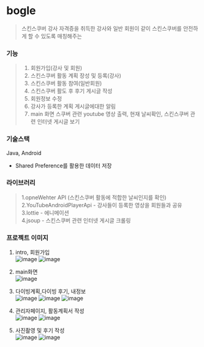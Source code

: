 # bogle


>스킨스쿠버 강사 자격증을 취득한 강사와 일반 회원이 같이 스킨스쿠버를 안전하게 할 수 있도록 매칭해주는 

### 기능
> 1. 회원가입(강사 및 회원)
> 2. 스킨스쿠버 활동 계획 장성 및 등록(강사)
> 3. 스킨스쿠버 활동 참여(일반회원)
> 4. 스킨스쿠버 활도 후 후기 게시글 작성
> 5. 회원정보 수정
> 6. 강사가 등록한 계획 게시글에대한 알림 
> 7. main 화면 스쿠버 관련 youtube 영상 출력, 현재 날씨확인, 스킨스쿠버 관련 인터넷 게시글 보기

### 기술스택
Java, Android
* Shared Preference를 활용한 데이터 저장
### 라이브러리
> 1.opneWehter API (스킨스쿠버 활동에 적합한 날씨인지를 확인) <br>
 2.YouTubeAndroidPlayerApi - 강사들이 등록한 영상을 회원들과 공유 <br>
 3.lottie - 에니메이션 <br>
 4.jsoup - 스킨스쿠버 관련 인터넷 게시글 크롤링<br>
 
 
### 프로젝트 이미지
1. intro, 회원가입<br>
 ![image](https://user-images.githubusercontent.com/58800945/112419150-3b8dcd80-8d6e-11eb-9c5e-c48dce7d10c8.png)
 ![image](https://user-images.githubusercontent.com/58800945/112419231-624c0400-8d6e-11eb-9d1d-9236333f3dff.png)

2. main화면<br>
![image](https://user-images.githubusercontent.com/58800945/112419304-87d90d80-8d6e-11eb-8f9a-50b4e0cc4236.png)

3. 다이빙계획,다이빙 후기, 내정보<br>
![image](https://user-images.githubusercontent.com/58800945/112419688-2cf3e600-8d6f-11eb-924a-60d94d3fe533.png)
![image](https://user-images.githubusercontent.com/58800945/112419644-177ebc00-8d6f-11eb-92dd-bcb9ba734936.png)
![image](https://user-images.githubusercontent.com/58800945/112419414-b9ea6f80-8d6e-11eb-931e-4fedf738dde8.png)

4. 관리자페이지, 활동계획서 작성<br>
![image](https://user-images.githubusercontent.com/58800945/112419739-47c65a80-8d6f-11eb-9f1b-a2adbe192d28.png)
![image](https://user-images.githubusercontent.com/58800945/112419810-662c5600-8d6f-11eb-9dda-a85dbcc1445f.png)


5. 사진촬영 및 후기 작성<br>
![image](https://user-images.githubusercontent.com/58800945/112419954-ab508800-8d6f-11eb-9ae2-f3b68083b416.png)
![image](https://user-images.githubusercontent.com/58800945/112419997-c15e4880-8d6f-11eb-9a53-59be02748ca9.png)

